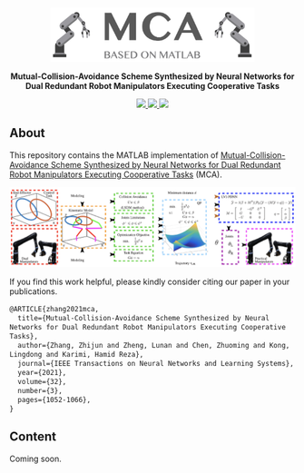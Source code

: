 <br />
<p align="center">
  <img src="image/mca.png" alt="logo" width="360" height="95">

  <p align="center">
  <strong>Mutual-Collision-Avoidance Scheme Synthesized by Neural Networks for Dual Redundant Robot Manipulators Executing Cooperative Tasks</strong>
  </p>
</p>

<p align="center">
  <a href="https://github.com/ldkong1205/mca/blob/main/image/Journal_TNNLS_2021.pdf">
    <img src="https://img.shields.io/badge/Paper-%F0%9F%93%83-blue">
  </a>
  <a href="">
    <img src="https://img.shields.io/badge/Slides-%F0%9F%8E%AC-green">
  </a>
  <a href="">
    <img src="https://img.shields.io/badge/%E4%B8%AD%E8%AF%91%E7%89%88-%F0%9F%90%BC-red">
  </a>
</p>

## About
This repository contains the MATLAB implementation of <a href="https://ieeexplore.ieee.org/abstract/document/9072323/">Mutual-Collision-Avoidance Scheme Synthesized by Neural Networks for Dual Redundant Robot Manipulators Executing Cooperative Tasks</a> (MCA).

<img src="https://github.com/ldkong1205/mca/blob/main/image/illustration.png">

If you find this work helpful, please kindly consider citing our paper in your publications.

```
@ARTICLE{zhang2021mca,
  title={Mutual-Collision-Avoidance Scheme Synthesized by Neural Networks for Dual Redundant Robot Manipulators Executing Cooperative Tasks},
  author={Zhang, Zhijun and Zheng, Lunan and Chen, Zhuoming and Kong, Lingdong and Karimi, Hamid Reza},
  journal={IEEE Transactions on Neural Networks and Learning Systems}, 
  year={2021},
  volume={32}, 
  number={3}, 
  pages={1052-1066},
}
```

## Content
Coming soon.
